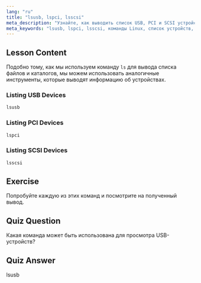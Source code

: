 ```yaml
---
lang: "ru"
title: "lsusb, lspci, lsscsi"
meta_description: "Узнайте, как выводить список USB, PCI и SCSI устройств с помощью команд lsusb, lspci и lsscsi. Разберитесь в своем оборудовании Linux с помощью этого руководства для начинающих."
meta_keywords: "lsusb, lspci, lsscsi, команды Linux, список устройств, информация об оборудовании, учебник по Linux, руководство для начинающих"
---
```


## Lesson Content

Подобно тому, как мы используем команду `ls` для вывода списка файлов и каталогов, мы можем использовать аналогичные инструменты, которые выводят информацию об устройствах.

### Listing USB Devices

```bash
lsusb
```

### Listing PCI Devices

```bash
lspci
```

### Listing SCSI Devices

```bash
lsscsi
```

## Exercise

Попробуйте каждую из этих команд и посмотрите на полученный вывод.

## Quiz Question

Какая команда может быть использована для просмотра USB-устройств?

## Quiz Answer

lsusb
